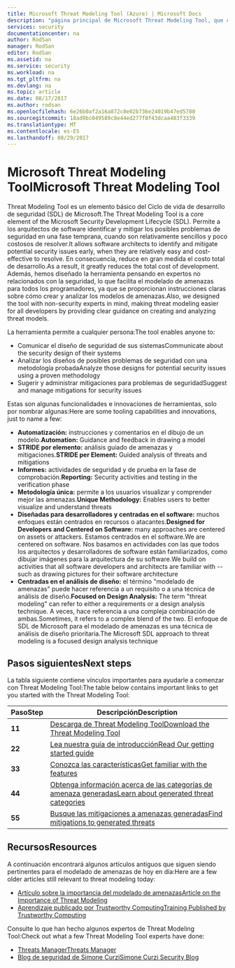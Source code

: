 ```yaml
---
title: Microsoft Threat Modeling Tool (Azure) | Microsoft Docs
description: "página principal de Microsoft Threat Modeling Tool, que contiene información acerca de cómo empezar a usar la herramienta, lo que incluye el proceso de modelado de amenazas"
services: security
documentationcenter: na
author: RodSan
manager: RodSan
editor: RodSan
ms.assetid: na
ms.service: security
ms.workload: na
ms.tgt_pltfrm: na
ms.devlang: na
ms.topic: article
ms.date: 08/17/2017
ms.author: rodsan
ms.openlocfilehash: 6e26b0af2a16a872c8e02b736e24019b47ed5780
ms.sourcegitcommit: 18ad9bc049589c8e44ed277f8f43dcaa483f3339
ms.translationtype: MT
ms.contentlocale: es-ES
ms.lasthandoff: 08/29/2017
---
```

# <a name="microsoft-threat-modeling-tool"></a><span data-ttu-id="65a24-103">Microsoft Threat Modeling Tool</span><span class="sxs-lookup"><span data-stu-id="65a24-103">Microsoft Threat Modeling Tool</span></span>

<span data-ttu-id="65a24-104">Threat Modeling Tool es un elemento básico del Ciclo de vida de desarrollo de seguridad (SDL) de Microsoft.</span><span class="sxs-lookup"><span data-stu-id="65a24-104">The Threat Modeling Tool is a core element of the Microsoft Security Development Lifecycle (SDL).</span></span> <span data-ttu-id="65a24-105">Permite a los arquitectos de software identificar y mitigar los posibles problemas de seguridad en una fase temprana, cuando son relativamente sencillos y poco costosos de resolver.</span><span class="sxs-lookup"><span data-stu-id="65a24-105">It allows software architects to identify and mitigate potential security issues early, when they are relatively easy and cost-effective to resolve.</span></span> <span data-ttu-id="65a24-106">En consecuencia, reduce en gran medida el costo total de desarrollo.</span><span class="sxs-lookup"><span data-stu-id="65a24-106">As a result, it greatly reduces the total cost of development.</span></span> <span data-ttu-id="65a24-107">Además, hemos diseñado la herramienta pensando en expertos no relacionados con la seguridad, lo que facilita el modelado de amenazas para todos los programadores, ya que se proporcionan instrucciones claras sobre cómo crear y analizar los modelos de amenazas.</span><span class="sxs-lookup"><span data-stu-id="65a24-107">Also, we designed the tool with non-security experts in mind, making threat modeling easier for all developers by providing clear guidance on creating and analyzing threat models.</span></span> 

<span data-ttu-id="65a24-108">La herramienta permite a cualquier persona:</span><span class="sxs-lookup"><span data-stu-id="65a24-108">The tool enables anyone to:</span></span>

* <span data-ttu-id="65a24-109">Comunicar el diseño de seguridad de sus sistemas</span><span class="sxs-lookup"><span data-stu-id="65a24-109">Communicate about the security design of their systems</span></span>
* <span data-ttu-id="65a24-110">Analizar los diseños de posibles problemas de seguridad con una metodología probada</span><span class="sxs-lookup"><span data-stu-id="65a24-110">Analyze those designs for potential security issues using a proven methodology</span></span>
* <span data-ttu-id="65a24-111">Sugerir y administrar mitigaciones para problemas de seguridad</span><span class="sxs-lookup"><span data-stu-id="65a24-111">Suggest and manage mitigations for security issues</span></span>

<span data-ttu-id="65a24-112">Estas son algunas funcionalidades e innovaciones de herramientas, solo por nombrar algunas:</span><span class="sxs-lookup"><span data-stu-id="65a24-112">Here are some tooling capabilities and innovations, just to name a few:</span></span>

* <span data-ttu-id="65a24-113">**Automatización:** instrucciones y comentarios en el dibujo de un modelo.</span><span class="sxs-lookup"><span data-stu-id="65a24-113">**Automation:** Guidance and feedback in drawing a model</span></span>
* <span data-ttu-id="65a24-114">**STRIDE por elemento:** análisis guiado de amenazas y mitigaciones.</span><span class="sxs-lookup"><span data-stu-id="65a24-114">**STRIDE per Element:** Guided analysis of threats and mitigations</span></span>
* <span data-ttu-id="65a24-115">**Informes:** actividades de seguridad y de prueba en la fase de comprobación.</span><span class="sxs-lookup"><span data-stu-id="65a24-115">**Reporting:** Security activities and testing in the verification phase</span></span>
* <span data-ttu-id="65a24-116">**Metodología única:** permite a los usuarios visualizar y comprender mejor las amenazas.</span><span class="sxs-lookup"><span data-stu-id="65a24-116">**Unique Methodology:** Enables users to better visualize and understand threats</span></span>
* <span data-ttu-id="65a24-117">**Diseñadas para desarrolladores y centradas en el software:** muchos enfoques están centrados en recursos o atacantes.</span><span class="sxs-lookup"><span data-stu-id="65a24-117">**Designed for Developers and Centered on Software:** many approaches are centered on assets or attackers.</span></span> <span data-ttu-id="65a24-118">Estamos centrados en el software.</span><span class="sxs-lookup"><span data-stu-id="65a24-118">We are centered on software.</span></span> <span data-ttu-id="65a24-119">Nos basamos en actividades con las que todos los arquitectos y desarrolladores de software están familiarizados, como dibujar imágenes para la arquitectura de su software.</span><span class="sxs-lookup"><span data-stu-id="65a24-119">We build on activities that all software developers and architects are familiar with -- such as drawing pictures for their software architecture</span></span>
* <span data-ttu-id="65a24-120">**Centradas en el análisis de diseño:** el término "modelado de amenazas" puede hacer referencia a un requisito o a una técnica de análisis de diseño.</span><span class="sxs-lookup"><span data-stu-id="65a24-120">**Focused on Design Analysis:** The term "threat modeling" can refer to either a requirements or a design analysis technique.</span></span> <span data-ttu-id="65a24-121">A veces, hace referencia a una compleja combinación de ambas.</span><span class="sxs-lookup"><span data-stu-id="65a24-121">Sometimes, it refers to a complex blend of the two.</span></span> <span data-ttu-id="65a24-122">El enfoque de SDL de Microsoft para el modelado de amenazas es una técnica de análisis de diseño prioritaria.</span><span class="sxs-lookup"><span data-stu-id="65a24-122">The Microsoft SDL approach to threat modeling is a focused design analysis technique</span></span>

## <a name="next-steps"></a><span data-ttu-id="65a24-123">Pasos siguientes</span><span class="sxs-lookup"><span data-stu-id="65a24-123">Next steps</span></span>

<span data-ttu-id="65a24-124">La tabla siguiente contiene vínculos importantes para ayudarle a comenzar con Threat Modeling Tool:</span><span class="sxs-lookup"><span data-stu-id="65a24-124">The table below contains important links to get you started with the Threat Modeling Tool:</span></span>

| <span data-ttu-id="65a24-125">Paso</span><span class="sxs-lookup"><span data-stu-id="65a24-125">Step</span></span>  | <span data-ttu-id="65a24-126">Descripción</span><span class="sxs-lookup"><span data-stu-id="65a24-126">Description</span></span>                                                                                   |
| ----- | --------------------------------------------------------------------------------------------- |
| <span data-ttu-id="65a24-127">**1**</span><span class="sxs-lookup"><span data-stu-id="65a24-127">**1**</span></span> | [<span data-ttu-id="65a24-128">Descarga de Threat Modeling Tool</span><span class="sxs-lookup"><span data-stu-id="65a24-128">Download the Threat Modeling Tool</span></span>](https://aka.ms/tmtpreview)                                |
| <span data-ttu-id="65a24-129">**2**</span><span class="sxs-lookup"><span data-stu-id="65a24-129">**2**</span></span> | [<span data-ttu-id="65a24-130">Lea nuestra guía de introducción</span><span class="sxs-lookup"><span data-stu-id="65a24-130">Read Our getting started guide</span></span>](./azure-security-threat-modeling-tool-getting-started.md)    |
| <span data-ttu-id="65a24-131">**3**</span><span class="sxs-lookup"><span data-stu-id="65a24-131">**3**</span></span> | [<span data-ttu-id="65a24-132">Conozca las características</span><span class="sxs-lookup"><span data-stu-id="65a24-132">Get familiar with the features</span></span>](./azure-security-threat-modeling-tool-feature-overview.md)   |
| <span data-ttu-id="65a24-133">**4**</span><span class="sxs-lookup"><span data-stu-id="65a24-133">**4**</span></span> | [<span data-ttu-id="65a24-134">Obtenga información acerca de las categorías de amenaza generadas</span><span class="sxs-lookup"><span data-stu-id="65a24-134">Learn about generated threat categories</span></span>](./azure-security-threat-modeling-tool-threats.md)   |
| <span data-ttu-id="65a24-135">**5**</span><span class="sxs-lookup"><span data-stu-id="65a24-135">**5**</span></span> | [<span data-ttu-id="65a24-136">Busque las mitigaciones a amenazas generadas</span><span class="sxs-lookup"><span data-stu-id="65a24-136">Find mitigations to generated threats</span></span>](./azure-security-threat-modeling-tool-mitigations.md) |

## <a name="resources"></a><span data-ttu-id="65a24-137">Recursos</span><span class="sxs-lookup"><span data-stu-id="65a24-137">Resources</span></span>

<span data-ttu-id="65a24-138">A continuación encontrará algunos artículos antiguos que siguen siendo pertinentes para el modelado de amenazas de hoy en día:</span><span class="sxs-lookup"><span data-stu-id="65a24-138">Here are a few older articles still relevant to threat modeling today:</span></span>

* [<span data-ttu-id="65a24-139">Artículo sobre la importancia del modelado de amenazas</span><span class="sxs-lookup"><span data-stu-id="65a24-139">Article on the Importance of Threat Modeling</span></span>](https://msdn.microsoft.com/magazine/dd347831.aspx)
* [<span data-ttu-id="65a24-140">Aprendizaje publicado por Trustworthy Computing</span><span class="sxs-lookup"><span data-stu-id="65a24-140">Training Published by Trustworthy Computing</span></span>](https://www.microsoft.com/download/details.aspx?id=16420)

<span data-ttu-id="65a24-141">Consulte lo que han hecho algunos expertos de Threat Modeling Tool:</span><span class="sxs-lookup"><span data-stu-id="65a24-141">Check out what a few Threat Modeling Tool experts have done:</span></span>

* [<span data-ttu-id="65a24-142">Threats Manager</span><span class="sxs-lookup"><span data-stu-id="65a24-142">Threats Manager</span></span>](https://simoneonsecurity.com/threatsmanagersetup-v1-5-10/)
* [<span data-ttu-id="65a24-143">Blog de seguridad de Simone Curzi</span><span class="sxs-lookup"><span data-stu-id="65a24-143">Simone Curzi Security Blog</span></span>](https://simoneonsecurity.com/)